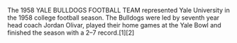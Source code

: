 The 1958 YALE BULLDOGS FOOTBALL TEAM represented Yale University in the 1958 college football season. The Bulldogs were led by seventh year head coach Jordan Olivar, played their home games at the Yale Bowl and finished the season with a 2–7 record.[1][2]
